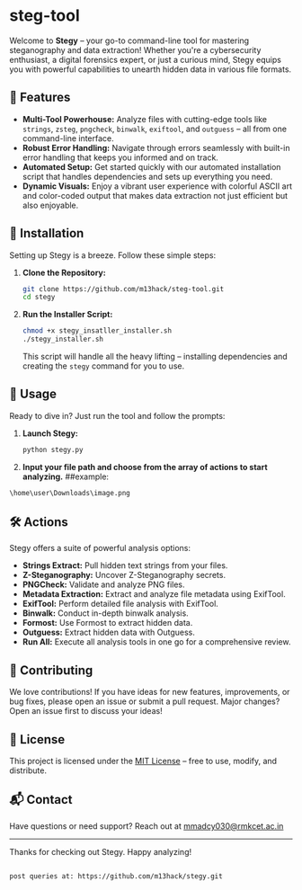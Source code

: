 # steg-tool

Welcome to **Stegy** – your go-to command-line tool for mastering steganography and data extraction! Whether you're a cybersecurity enthusiast, a digital forensics expert, or just a curious mind, Stegy equips you with powerful capabilities to unearth hidden data in various file formats. 

## 🚀 Features

- **Multi-Tool Powerhouse:** Analyze files with cutting-edge tools like `strings`, `zsteg`, `pngcheck`, `binwalk`, `exiftool`, and `outguess` – all from one command-line interface.
- **Robust Error Handling:** Navigate through errors seamlessly with built-in error handling that keeps you informed and on track.
- **Automated Setup:** Get started quickly with our automated installation script that handles dependencies and sets up everything you need.
- **Dynamic Visuals:** Enjoy a vibrant user experience with colorful ASCII art and color-coded output that makes data extraction not just efficient but also enjoyable.

## 🔧 Installation

Setting up Stegy is a breeze. Follow these simple steps:

1. **Clone the Repository:**

   ```bash
   git clone https://github.com/m13hack/steg-tool.git
   cd stegy
   ```

2. **Run the Installer Script:**

   ```bash
   chmod +x stegy_insatller_installer.sh
   ./stegy_installer.sh
   ```

   This script will handle all the heavy lifting – installing dependencies and creating the `stegy` command for you to use.

## 🌟 Usage

Ready to dive in? Just run the tool and follow the prompts:

1. **Launch Stegy:**

   ```bash
   python stegy.py
   ```

2. **Input your file path and choose from the array of actions to start analyzing.**
##example:
```bash
\home\user\Downloads\image.png
```

## 🛠️ Actions

Stegy offers a suite of powerful analysis options:

- **Strings Extract:** Pull hidden text strings from your files.
- **Z-Steganography:** Uncover Z-Steganography secrets.
- **PNGCheck:** Validate and analyze PNG files.
- **Metadata Extraction:** Extract and analyze file metadata using ExifTool.
- **ExifTool:** Perform detailed file analysis with ExifTool.
- **Binwalk:** Conduct in-depth binwalk analysis.
- **Formost:** Use Formost to extract hidden data.
- **Outguess:** Extract hidden data with Outguess.
- **Run All:** Execute all analysis tools in one go for a comprehensive review.

## 🤝 Contributing

We love contributions! If you have ideas for new features, improvements, or bug fixes, please open an issue or submit a pull request. Major changes? Open an issue first to discuss your ideas!

## 📜 License

This project is licensed under the [MIT License](LICENSE) – free to use, modify, and distribute.

## 📬 Contact

Have questions or need support? Reach out at mmadcy030@rmkcet.ac.in

---

Thanks for checking out Stegy. Happy analyzing!
```

post queries at: https://github.com/m13hack/stegy.git
